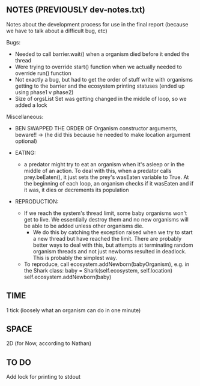NOTES (PREVIOUSLY dev-notes.txt)
----
Notes about the development process for use in the final report (because we have
to talk about a difficult bug, etc)

Bugs:
- Needed to call barrier.wait() when a organism died before it ended the thread
- Were trying to override start() function when we actually needed to override 
run() function
- Not exactly a bug, but had to get the order of stuff write with organisms
getting to the barrier and the ecosystem printing statuses (ended up using
phase1 v phase2)
- Size of orgsList Set was getting changed in the middle of loop, so we added
a lock

Miscellaneous:
- BEN SWAPPED THE ORDER OF Organism constructor arguments, beware!!
	-> (he did this because he needed to make location argument optional)
- EATING:
    - a predator might try to eat an organism when it's asleep or in the middle
       of an action. To deal with this, when a predator calls prey.beEaten(), it
       just sets the prey's wasEaten variable to True. At the beginning of each
       loop, an organism checks if it wasEaten and if it was, it dies or
       decrements its population

- REPRODUCTION:
    - If we reach the system's thread limit, some baby organisms won't get to
        live. We essentially destroy them and no new organisms will be able to
        be added unless other organisms die.
        - We do this by catching the exception raised when we try to start a
            new thread but have reached the limit. There are probably better
            ways to deal with this, but attempts at terminating random organism
            threads and not just newborns resulted in deadlock. This is probably
            the simplest way.
    - To reproduce, call ecosystem.addNewborn(babyOrganism), e.g. in the Shark
        class:
        baby = Shark(self.ecosystem, self.location)
        self.ecosystem.addNewborn(baby)


TIME
----
1 tick (loosely what an organism can do in one minute)



SPACE 
-----
2D (for Now, according to Nathan)



TO DO
-----
Add lock for printing to stdout


